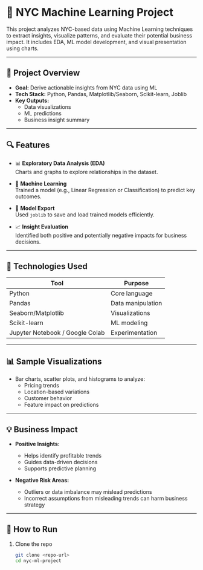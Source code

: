 # 🗽 NYC Machine Learning Project

This project analyzes NYC-based data using Machine Learning techniques to extract insights, visualize patterns, and evaluate their potential business impact. It includes EDA, ML model development, and visual presentation using charts.

---

## 📌 Project Overview

- **Goal:** Derive actionable insights from NYC data using ML
- **Tech Stack:** Python, Pandas, Matplotlib/Seaborn, Scikit-learn, Joblib
- **Key Outputs:**
  - Data visualizations
  - ML predictions
  - Business insight summary

---

## 🔍 Features

- 📊 **Exploratory Data Analysis (EDA)**  
  Charts and graphs to explore relationships in the dataset.

- 🤖 **Machine Learning**  
  Trained a model (e.g., Linear Regression or Classification) to predict key outcomes.

- 📁 **Model Export**  
  Used `joblib` to save and load trained models efficiently.

- 📈 **Insight Evaluation**  
  Identified both positive and potentially negative impacts for business decisions.

---

## 🧰 Technologies Used

| Tool | Purpose |
|------|---------|
| Python | Core language |
| Pandas | Data manipulation |
| Seaborn/Matplotlib | Visualizations |
| Scikit-learn | ML modeling |
| Jupyter Notebook / Google Colab | Experimentation |

---

## 📊 Sample Visualizations

- Bar charts, scatter plots, and histograms to analyze:
  - Pricing trends
  - Location-based variations
  - Customer behavior
  - Feature impact on predictions

---

## 💡 Business Impact

- **Positive Insights:**
  - Helps identify profitable trends
  - Guides data-driven decisions
  - Supports predictive planning

- **Negative Risk Areas:**
  - Outliers or data imbalance may mislead predictions
  - Incorrect assumptions from misleading trends can harm business strategy

---

## 🧪 How to Run

1. Clone the repo  
   ```bash
   git clone <repo-url>
   cd nyc-ml-project
